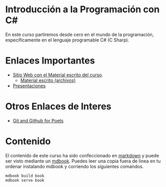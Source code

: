 # Introducción a la Programación con C#

En este curso partiremos desde cero en el mundo de la programación, específicamente en el lenguaje programable C# (C Sharp).

# Enlaces Importantes

- [Sitio Web con el Material escrito del curso](https://je12emy.github.io/MICITT-PRG-101-C_SHARP/).
    - [Material escrito (archivos)](https://github.com/Je12emy/MICITT-PRG-101-C_SHARP/tree/main/book/src)
- [Presentaciones](https://github.com/Je12emy/MICITT-PRG-101-C_SHARP/tree/main/slides)

# Otros Enlaces de Interes

- [Git and Github for Poets](https://www.youtube.com/playlist?list=PLRqwX-V7Uu6ZF9C0YMKuns9sLDzK6zoiV)

# Contenido

El contenido de este curso ha sido confeccionado en [markdown](https://docs.github.com/en/get-started/writing-on-github/getting-started-with-writing-and-formatting-on-github) y puede ser visto mediante un [mdbook](https://rust-lang.github.io/mdBook/). Puedes leer una copia fuera de linea en tu ordenar instalando mdbook y corriendo los siguientes comandos.

```shell
mdbook build book
mdbook serve book
```
